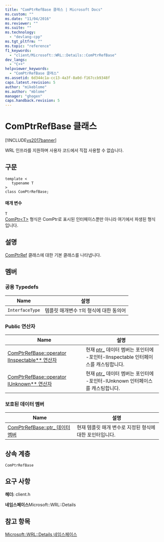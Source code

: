 ```yaml
---
title: "ComPtrRefBase 클래스 | Microsoft Docs"
ms.custom: ""
ms.date: "11/04/2016"
ms.reviewer: ""
ms.suite: ""
ms.technology: 
  - "devlang-cpp"
ms.tgt_pltfrm: ""
ms.topic: "reference"
f1_keywords: 
  - "client/Microsoft::WRL::Details::ComPtrRefBase"
dev_langs: 
  - "C++"
helpviewer_keywords: 
  - "ComPtrRefBase 클래스"
ms.assetid: 6d344c1a-cc13-4a3f-8a0d-f167ccb9348f
caps.latest.revision: 5
author: "mikeblome"
ms.author: "mblome"
manager: "ghogen"
caps.handback.revision: 5
---
```

# ComPtrRefBase 클래스
[!INCLUDE[vs2017banner](../assembler/inline/includes/vs2017banner.md)]

WRL 인프라를 지원하며 사용자 코드에서 직접 사용할 수 없습니다.  
  
## 구문  
  
```  
template <  
   typename T  
>  
class ComPtrRefBase;  
```  
  
#### 매개 변수  
 `T`  
 [ComPtr\<T\>](../windows/comptr-class.md) 형식은 ComPtr로 표시된 인터페이스뿐만 아니라 여기에서 파생된 형식입니다.  
  
## 설명  
 [ComPtrRef](../windows/comptrref-class.md) 클래스에 대한 기본 클래스를 나타냅니다.  
  
## 멤버  
  
### 공용 Typedefs  
  
|Name|설명|  
|----------|--------|  
|`InterfaceType`|템플릿 매개변수 `T`의 형식에 대한 동의어|  
  
### Public 연산자  
  
|Name|설명|  
|----------|--------|  
|[ComPtrRefBase::operator IInspectable\*\* 연산자](../windows/comptrrefbase-operator-iinspectable-star-star-operator.md)|현재 [ptr\_](../windows/comptrrefbase-ptr-data-member.md) 데이터 멤버는 포인터에 \-포인터\-IInspectable 인터페이스를 캐스팅합니다.|  
|[ComPtrRefBase::operator IUnknown\*\* 연산자](../windows/comptrrefbase-operator-iunknown-star-star-operator.md)|현재 [ptr\_](../windows/comptrrefbase-ptr-data-member.md) 데이터 멤버는 포인터에 \-포인터\-IUnknown 인터페이스를 캐스팅합니다.|  
  
### 보호된 데이터 멤버  
  
|Name|설명|  
|----------|--------|  
|[ComPtrRefBase::ptr\_ 데이터 멤버](../windows/comptrrefbase-ptr-data-member.md)|현재 템플릿 매개 변수로 지정된 형식에대한 포인터입니다.|  
  
## 상속 계층  
 `ComPtrRefBase`  
  
## 요구 사항  
 **헤더:** client.h  
  
 **네임스페이스**Microsoft::WRL::Details  
  
## 참고 항목  
 [Microsoft::WRL::Details 네임스페이스](../windows/microsoft-wrl-details-namespace.md)